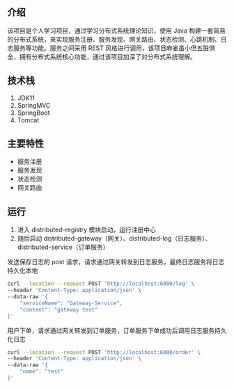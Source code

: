 ## 介绍
该项目是个人学习项目，通过学习分布式系统理论知识，使用 Java 构建一套简易的分布式系统，来实现服务注册、服务发现、网关路由、状态检测、心跳机制、日志服务等功能。服务之间采用 REST 风格进行调用，该项目麻雀虽小但五脏俱全，拥有分布式系统核心功能，通过该项目加深了对分布式系统理解。
## 技术栈
1. JDK11
2. SpringMVC
3. SpringBoot
4. Tomcat

## 主要特性
* 服务注册
* 服务发现
* 状态检测
* 网关路由

## 运行
1. 进入 distributed-registry 模块启动，运行注册中心
2. 随后启动 distributed-gateway（网关）、distributed-log（日志服务）、distributed-service（订单服务）

发送保存日志的 post 请求，请求通过网关转发到日志服务，最终日志服务将日志持久化本地
``` sh
curl --location --request POST 'http://localhost:6000/log' \
--header 'Content-Type: application/json' \
--data-raw '{
    "serviceName": "Gateway-Service",
    "content": "gateway test"
}'
```
用户下单，请求通过网关转发到订单服务，订单服务下单成功后调用日志服务持久化日志
```sh
curl --location --request POST 'http://localhost:6000/order' \
--header 'Content-Type: application/json' \
--data-raw '{
    "name": "test"
}'
```



  
